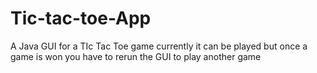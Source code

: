 # Tic-tac-toe-App
A  Java GUI for a TIc Tac Toe game 
currently it can be played but once a game is won you have to rerun the GUI to play another game 